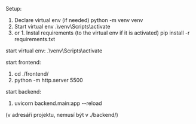 Setup:
1. Declare virtual env (if needed)
python -m venv venv
2. Start virtual env
.\\venv\\Scripts\\activate
3. or 1. Instal requirements (to the virtual env if it is activated)
pip install -r requirements.txt


start virtual env:
.\\venv\\Scripts\\activate


start frontend:

1. cd ./frontend/
2. python -m http.server 5500



start backend:

1. uvicorn backend.main:app --reload

(v adresáři projektu, nemusí být v ./backend/)

